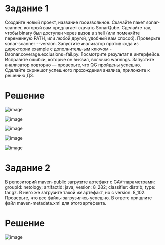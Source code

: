 # Задание 1
Создайте новый проект, название произвольное.
Скачайте пакет sonar-scanner, который вам предлагает скачать SonarQube.
Сделайте так, чтобы binary был доступен через вызов в shell (или поменяйте переменную PATH, или любой другой, удобный вам способ).
Проверьте sonar-scanner --version.
Запустите анализатор против кода из директории example с дополнительным ключом -Dsonar.coverage.exclusions=fail.py.
Посмотрите результат в интерфейсе.
Исправьте ошибки, которые он выявил, включая warnings.
Запустите анализатор повторно — проверьте, что QG пройдены успешно.
Сделайте скриншот успешного прохождения анализа, приложите к решению ДЗ.

# Решение

![image](https://github.com/Kul-RB/cicd/assets/53901269/70381b14-bdce-4dac-82aa-10ee48895404)

![image](https://github.com/Kul-RB/cicd/assets/53901269/6baeceb7-6f7c-448e-9bda-def1c397d1fe)

![image](https://github.com/Kul-RB/cicd/assets/53901269/b006ff49-0245-4c79-973e-b4258fb1baa6)

![image](https://github.com/Kul-RB/cicd/assets/53901269/8d8179ed-96cf-46a9-abcb-61efd9c000c8)

![image](https://github.com/Kul-RB/cicd/assets/53901269/a3619ff8-c260-4ed5-bfda-81e1adde5ec0)

# Задание 2
В репозиторий maven-public загрузите артефакт с GAV-параметрами:
groupId: netology;
artifactId: java;
version: 8_282;
classifier: distrib;
type: tar.gz.
В него же загрузите такой же артефакт, но с version: 8_102.
Проверьте, что все файлы загрузились успешно.
В ответе пришлите файл maven-metadata.xml для этого артефекта.

# Решение
![image](https://github.com/Kul-RB/cicd/assets/53901269/ed8015bd-6265-43ff-bd2e-3b59e76ea9b0)

